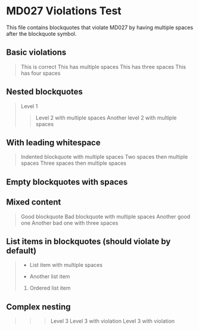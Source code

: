 # MD027 Violations Test

This file contains blockquotes that violate MD027 by having multiple spaces after the blockquote symbol.

## Basic violations

> This is correct
>  This has multiple spaces
>   This has three spaces
>    This has four spaces

## Nested blockquotes

> Level 1
>>  Level 2 with multiple spaces
> >  Another level 2 with multiple spaces

## With leading whitespace

 >  Indented blockquote with multiple spaces
  >   Two spaces then multiple spaces
   >    Three spaces then multiple spaces

## Empty blockquotes with spaces

>  
>   
>    

## Mixed content

> Good blockquote
>  Bad blockquote with multiple spaces
> Another good one
>   Another bad one with three spaces

## List items in blockquotes (should violate by default)

>  - List item with multiple spaces
>   * Another list item
>    1. Ordered list item

## Complex nesting

> > > Level 3
>>  > Level 3 with violation
> >>  Level 3 with violation